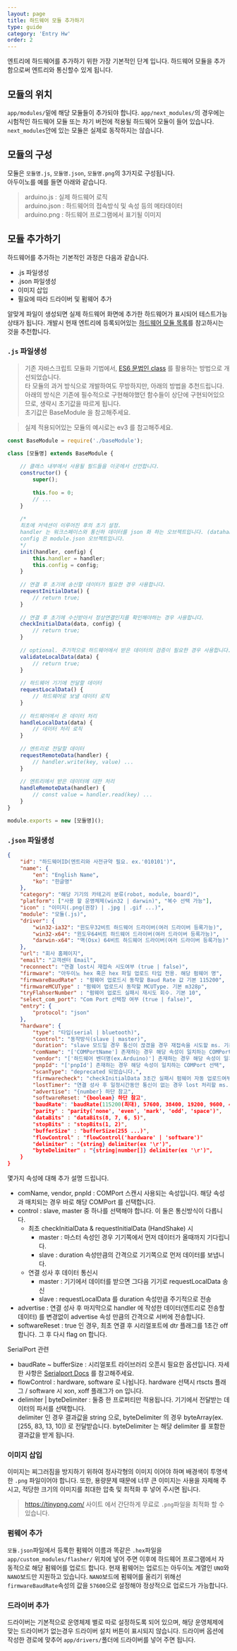 ```yaml
---
layout: page
title: 하드웨어 모듈 추가하기
type: guide
category: 'Entry Hw'
order: 2
---
```


엔트리에 하드웨어를 추가하기 위한 가장 기본적인 단계 입니다. 하드웨어 모듈을 추가 함으로써 엔트리와 통신할수 있게 됩니다.

## 모듈의 위치
`app/modules/`밑에 해당 모듈들이 추가되야 합니다. `app/next_modules/`의 경우에는 시험적인 하드웨어 모듈 또는 차기 버전에 적용될 하드웨어 모듈이 들어 있습니다. `next_modules`안에 있는 모듈은 실제로 동작하지는 않습니다.

## 모듈의 구성
모듈은 `모듈명.js`, `모듈명.json`, `모듈명.png`의 3가지로 구성됩니다.  
아두이노를 예를 들면 아래와 같습니다.

> arduino.js : 실제 하드웨어 로직  
> arduino.json : 하드웨어의 접속방식 및 속성 등의 메타데이터  
> arduino.png : 하드웨어 프로그램에서 표기될 이미지  

## 모듈 추가하기
하드웨어를 추가하는 기본적인 과정은 다음과 같습니다.
- .js 파일생성
- .json 파일생성
- 이미지 삽입
- 필요에 따라 드라이버 및 펌웨어 추가

알맞게 파일이 생성되면 실제 하드웨어 화면에 추가한 하드웨어가 표시되어 테스트가능 상태가 됩니다. 
개발시 현재 엔트리에 등록되어있는 [하드웨어 모듈 목록](https://github.com/entrylabs/entry-hw/tree/master/app/modules)를 참고하시는 것을 추천합니다.

### `.js` 파일생성  
> 기존 자바스크립트 모듈화 기법에서, [ES6 문법인 class](https://developer.mozilla.org/ko/docs/Web/JavaScript/Reference/Classes) 를 활용하는 방법으로 개선되었습니다.  
> 타 모듈의 과거 방식으로 개발하여도 무방하지만, 아래의 방법을 추천드립니다.  
> 아래의 방식은 기존에 필수적으로 구현해야했던 함수들이 상단에 구현되어있으므로, 생략시 초기값을 따르게 됩니다.  
> 초기값은 BaseModule 을 참고해주세요. 

> 실제 적용되어있는 모듈의 예시로는 ev3 를 참고해주세요.

``` js
const BaseModule = require('./baseModule');

class [모듈명] extends BaseModule {
    
    // 클래스 내부에서 사용될 필드들을 이곳에서 선언합니다.
    constructor() {
        super();
        
        this.foo = 0;
        // ...
    }
    
    /*
    최초에 커넥션이 이루어진 후의 초기 설정.
    handler 는 워크스페이스와 통신하 데이터를 json 화 하는 오브젝트입니다. (datahandler/json 참고)
    config 은 module.json 오브젝트입니다.
    */
    init(handler, config) {
        this.handler = handler;
        this.config = config;
    }
    
    // 연결 후 초기에 송신할 데이터가 필요한 경우 사용합니다.
    requestInitialData() {
        // return true;
    }
    
    // 연결 후 초기에 수신받아서 정상연결인지를 확인해야하는 경우 사용합니다.
    checkInitialData(data, config) {
        // return true;
    }
    
    // optional. 주기적으로 하드웨어에서 받은 데이터의 검증이 필요한 경우 사용합니다.
    validateLocalData(data) {
        // return true;
    }
    
    // 하드웨어 기기에 전달할 데이터
    requestLocalData() {
        // 하드웨어로 보낼 데이터 로직
    }
    
    // 하드웨어에서 온 데이터 처리
    handleLocalData(data) {
        // 데이터 처리 로직
    }
    
    // 엔트리로 전달할 데이터
    requestRemoteData(handler) {
        // handler.write(key, value) ...
    }
    
    // 엔트리에서 받은 데이터에 대한 처리
    handleRemoteData(handler) {
        // const value = handler.read(key) ...
    }
}

module.exports = new [모듈명]();
```

### `.json` 파일생성  
``` json
{
    "id": "하드웨어ID(엔트리와 사전규약 필요. ex.'010101')",
    "name": {
        "en": "English Name",
        "ko": "한글명"
    },
    "category": "해당 기기의 카테고리 분류(robot, module, board)",
    "platform": ["사용 할 운영체제(win32 | darwin)", "복수 선택 가능"],
    "icon" : "이미지(.png(권장) | .jpg | .gif ...)",
    "module": "모듈(.js)",
    "driver": {
        "win32-ia32": "윈도우32비트 하드웨어 드라이버(여러 드라이버 등록가능)",
        "win32-x64": "윈도우64비트 하드웨어 드라이버(여러 드라이버 등록가능)",
        "darwin-x64": "맥(Osx) 64비트 하드웨어 드라이버(여러 드라이버 등록가능)"
    },
    "url": "회사 홈페이지",
    "email": "고객센터 Email",
    "reconnect": "연결 lost시 재접속 시도여부 (true | false)",
    "firmware": "아두이노 hex 혹은 hex 파일 업로드 타입 전용. 해당 펌웨어 명",
    "firmwareBaudRate" : "펌웨어 업로드시 동작할 Baud Rate 값 기본 115200",
    "firmwareMCUType" : "펌웨어 업로드시 동작할 MCUType. 기본 m328p",
    "tryFlahserNumber" : "펌웨어 업로드 실패시 재시도 회수. 기본 10",
    "select_com_port": "Com Port 선택창 여부 (true | false)",
    "entry": {
        "protocol": "json"
    },
    "hardware": {
        "type": "타입(serial | bluetooth)",
        "control": "동작방식(slave | master)",
        "duration": "slave 모드일 경우 통신이 끊겼을 경우 재접속을 시도할 ms. 기본 1000",
        "comName": "['COMPortName'] 존재하는 경우 해당 속성이 일치하는 COMPort 선택",
        "vendor": "['하드웨어 벤더명(ex.Arduino)'] 존재하는 경우 해당 속성이 일치하는 COMPort 선택",
        "pnpId": "['pnpId'] 존재하는 경우 해당 속성이 일치하는 COMPort 선택",
        "scanType": "deprecated 되었습니다.", 
        "firmwarecheck": "checkInitialData 3초간 실패시 펌웨어 자동 업로드여부 (true | false)",
        "lostTimer": "연결 성사 후 일정시간동안 통신이 없는 경우 lost 처리할 ms. 기본 500",
        "advertise": "{number} 하단 참고",
        "softwareReset: "{boolean} 하단 참고",
        "baudRate": "baudRate(115200(최대), 57600, 38400, 19200, 9600, 4800, 2400, 1800, 1200, 600, 300, 200, 150, 134, 110, 75, 50)",
        "parity" : "parity('none', 'even', 'mark', 'odd', 'space')",
        "dataBits" : "dataBits(8, 7, 6, 5)",
        "stopBits" : "stopBits(1, 2)",
        "bufferSize" : "bufferSize(255 ...)",
        "flowControl" : "flowControl('hardware' | 'software')"
        "delimiter" : "{string} delimiter(ex '\r')",
        "byteDelimiter" : "{string|number[]} delimiter(ex '\r')",
    }
}
```

몇가지 속성에 대해 추가 설명 드립니다.

- comName, vendor, pnpId : COMPort 스캔시 사용되는 속성입니다. 해당 속성과 매치되는 경우 바로 해당 COMPort 를 선택합니다.
- control : slave, master 중 하나를 선택해야 합니다. 이 둘은 통신방식이 다릅니다.  
  - 최초 checkInitialData & requestInitialData (HandShake) 시
    - master : 마스터 속성인 경우 기기쪽에서 먼저 데이터가 올때까지 기다립니다.
    - slave : duration 속성만큼의 간격으로 기기쪽으로 먼저 데이터를 보냅니다.
  - 연결 성사 후 데이터 통신시
    - master : 기기에서 데이터를 받으면 그다음 기기로 requestLocalData 송신
    - slave : requestLocalData 를 duration 속성만큼 주기적으로 전송
 - advertise : 연결 성사 후 마지막으로 handler 에 작성한 데이터(엔트리로 전송할 데이터) 를 변경없이 advertise 속성 만큼의 간격으로 서버에 전송합니다.
 - softwareReset : true 인 경우, 최초 연결 후 시리얼포트에 dtr 플래그를 1초간 off 합니다. 그 후 다시 flag on 합니다.
 
 SerialPort 관련
 - baudRate ~ bufferSize : 시리얼포트 라이브러리 오픈시 필요한 옵션입니다. 자세한 사항은 [Serialport Docs](https://serialport.io/docs/en/api-stream#openoptions) 를 참고해주세요.  
 - flowControl : hardware, software 로 나뉩니다. hardware 선택시 rtscts 플래그 / software 시 xon, xoff 플래그가 on 입니다.
 - delimiter | byteDelimiter : 둘중 한 프로퍼티만 적용됩니다. 기기에서 전달받는 데이터의 파서를 선택합니다.  
 delimiter 인 경우 결과값을 string 으로, byteDelimiter 의 경우 byteArray(ex. [255, 83, 13, 10]) 로 전달받습니다.
 byteDelimiter 는 해당 delimiter 를 포함한 결과값을 받게 됩니다.

### 이미지 삽입
이미지는 찌그러짐을 방지하기 위하여 정사각형의 이미지 이어야 하며 배경색이 투명색한 `.png` 파일이어야 합니다. 또한, 용량문제 때문에 너무 큰 이미지는 사용을 자제해 주시고, 적당한 크기의 이미지를 최대한 압축 및 최적화 후 넣어 주시면 됩니다.

> https://tinypng.com/ 사이트 에서 간단하게 무료로 `.png`파일을 최적화 할 수 있습니다.

### 펌웨어 추가
`모듈.json`파일에서 등록한 펌웨어 이름과 똑같은 `.hex`파일을 `app/custom_modules/flasher/` 위치에 넣어 주면 이후에 하드웨어 프로그램에서 자동적으로 해당 펌웨어를 업로드 합니다. 현재 펌웨어는 업로드는 아두이노 계열인 `UNO`와 `NANO`보드만 지원하고 있습니다. `NANO`보드에 펌웨어를 올리기 위해선 `firmwareBaudRate`속성의 값을 `57600`으로 설정해야 정상적으로 업로드가 가능합니다.

### 드라이버 추가
드라이버는 기본적으로 운영체제 별로 따로 설정하도록 되어 있으며, 해당 운영체제에 맞는 드라이버가 없는경우 드라이버 설치 버튼이 표시되지 않습니다. 드라이버 옵션에 작성한 경로에 맞추어 `app/drivers/`폴더에 드라이버를 넣어 주면 됩니다.
